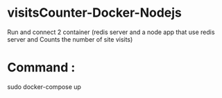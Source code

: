 # visitsCounter-Docker-Nodejs
Run and connect 2 container (redis server and a node app that use redis server and Counts the number of site visits)
# Command :
sudo docker-compose up
